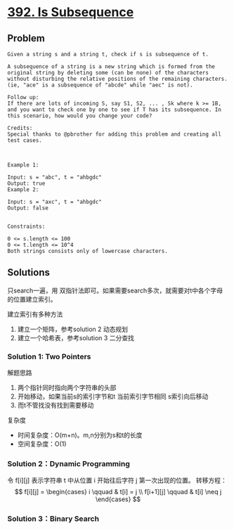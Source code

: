 # [392. Is Subsequence](https://leetcode-cn.com/problems/is-subsequence/)
## Problem
```
Given a string s and a string t, check if s is subsequence of t.

A subsequence of a string is a new string which is formed from the original string by deleting some (can be none) of the characters without disturbing the relative positions of the remaining characters. (ie, "ace" is a subsequence of "abcde" while "aec" is not).

Follow up:
If there are lots of incoming S, say S1, S2, ... , Sk where k >= 1B, and you want to check one by one to see if T has its subsequence. In this scenario, how would you change your code?

Credits:
Special thanks to @pbrother for adding this problem and creating all test cases.

 

Example 1:

Input: s = "abc", t = "ahbgdc"
Output: true
Example 2:

Input: s = "axc", t = "ahbgdc"
Output: false
 

Constraints:

0 <= s.length <= 100
0 <= t.length <= 10^4
Both strings consists only of lowercase characters.
```
## Solutions
只search一遍，用 双指针法即可。如果需要search多次，就需要对t中各个字母的位置建立索引。

建立索引有多种方法
1. 建立一个矩阵，参考solution 2 动态规划
2. 建立一个哈希表，参考solution 3 二分查找

### Solution 1:  Two Pointers
解题思路
1. 两个指针同时指向两个字符串的头部
2. 开始移动，如果当前s的索引字节和t 当前索引字节相同 s索引向后移动
3. 而t不管找没有找到需要移动

复杂度
- 时间复杂度：O(m+n)。m,n分别为s和t的长度
- 空间复杂度：O(1)

### Solution 2：Dynamic Programming
令 f[i][j] 表示字符串 t 中从位置 i 开始往后字符 j 第一次出现的位置。
转移方程：
$$ 
f[i][j] =
\begin{cases}
i \qquad & t[i] = j \\
f[i+1][j] \qquad & t[i] \neq j
\end{cases}
$$


### Solution 3：Binary Search

